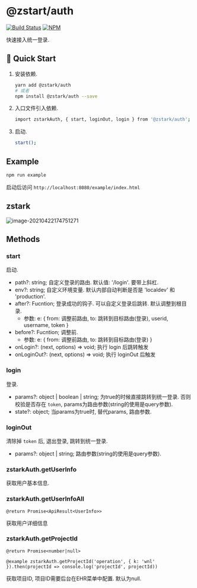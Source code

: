 # @zstart/auth

[![Build Status](https://travis-ci.com/PinghuaZhuang/zstark.svg?branch=master)](https://travis-ci.com/PinghuaZhuang/zstark) [![NPM](https://img.shields.io/npm/v/@zstark/auth)](https://www.npmjs.com/package/@zstark/auth)

快速接入统一登录.



## 🚀 Quick Start

1. 安装依赖.

   ```bash
   yarn add @zstark/auth
   # 或者
   npm install @zstark/auth --save
   ```

2. 入口文件引入依赖.

   ```bash
   import zstarkAuth, { start, loginOut, login } from '@zstark/auth';
   ```

3. 启动.

   ```bash
   start();
   ```



## Example

```bash
npm run example
```

启动后访问 `http://localhost:8080/example/index.html`



## zstark

![image-20210422174751271](https://cdn.jsdelivr.net/gh/PinghuaZhuang/note@master/images/image-20210422174751271.70pefa8c3eo0.png)



## Methods

### start

启动.

+ path?: string; 自定义登录的路由. 默认值: '/login'. 要带上斜杠.
+ env?: string; 自定义环境变量. 默认内部自动判断是否是 'localdev' 和 'production'.
+ after?: Fucntion; 登录成功的钩子. 可以自定义登录后跳转. 默认调整到根目录.
  + 参数: e: { from: 调整前路由, to: 跳转到目标路由(登录), userid, username, token }
+ before?: Fucntion; 调整前.
  + 参数: e: { from: 调整前路由, to: 跳转到目标路由(登录) }
+ onLogin?: (next, options) => void; 执行 login 后跳转触发
+ onLoginOut?: (next, options) => void; 执行 loginOut 后触发

### login

登录.

+ params?: object | boolean | string; 为true的时候直接跳转到统一登录. 否则校验是否存在 `token`, params为路由参数(string的使用是query参数).
+ state?: object; 当params为true时, 替代params, 路由参数.

### loginOut

清除掉 `token` 后, 退出登录, 跳转到统一登录.

+ params?: object | string; 路由参数(string的使用是query参数).

### zstarkAuth.getUserInfo

获取用户基本信息.

### zstarkAuth.getUserInfoAll

`@return Promise<ApiResult<UserInfo>>`

获取用户详细信息

### zstarkAuth.getProjectId

`@return Promise<number|null>`

`@example zstarkAuth.getProjectId('operation', { k: 'wnl' }).then(projectId => console.log('projectId', projectId))`

获取项目ID, 项目ID需要后台在EHR菜单中配置. 默认为null.
